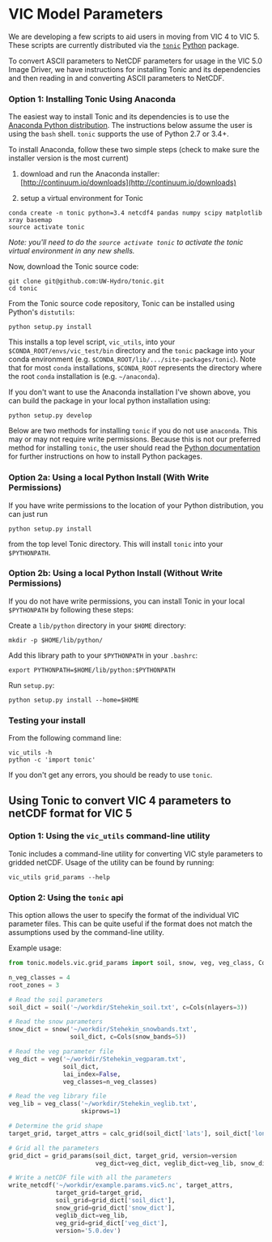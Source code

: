 # VIC Model Parameters

We are developing a few scripts to aid users in moving from VIC 4 to VIC 5.  These scripts are currently distributed via the [`tonic`](https://github.com/UW-Hydro/tonic) [Python](https://www.python.org/) package.

To convert ASCII parameters to NetCDF parameters for usage in the VIC 5.0 Image Driver, we have instructions for installing Tonic and its dependencies and then reading in and converting ASCII parameters to NetCDF.

### Option 1: Installing Tonic Using Anaconda

The easiest way to install Tonic and its dependencies is to use the [Anaconda Python distribution](https://store.continuum.io/cshop/anaconda/). The instructions below assume the user is using the `bash` shell.  `tonic` supports the use of Python 2.7 or 3.4+.

To install Anaconda, follow these two simple steps (check to make sure the installer version is the most current)

1.  download and run the Anaconda installer:  [http://continuum.io/downloads](http://continuum.io/downloads)

2.  setup a virtual environment for Tonic
```shell
conda create -n tonic python=3.4 netcdf4 pandas numpy scipy matplotlib xray basemap
source activate tonic
```

*Note:  you'll need to do the `source activate tonic` to activate the tonic virtual environment in any new shells.*

Now, download the Tonic source code:

```shell
git clone git@github.com:UW-Hydro/tonic.git
cd tonic
```

From the Tonic source code repository, Tonic can be installed using Python's `distutils`:

```shell
python setup.py install
```

This installs a top level script, `vic_utils`, into your `$CONDA_ROOT/envs/vic_test/bin` directory and the `tonic` package into your conda environment (e.g. `$CONDA_ROOT/lib/.../site-packages/tonic`). Note that for most `conda` installations, `$CONDA_ROOT` represents the directory where the root `conda` installation is (e.g. `~/anaconda`).

If you don't want to use the Anaconda installation I've shown above, you can build the package in your local python installation using:
```shell
python setup.py develop
```

Below are two methods for installing `tonic` if you do not use `anaconda`.  This may or may not require write permissions. Because this is not our preferred method for installing `tonic`, the user should read the [Python documentation](https://docs.python.org/3.5/install/) for further instructions on how to install Python packages.

### Option 2a:  Using a local Python Install (With Write Permissions)

If you have write permissions to the location of your Python distribution, you can just run

```shell
python setup.py install
```

from the top level Tonic directory.  This will install `tonic` into your `$PYTHONPATH`.

### Option 2b:  Using a local Python Install (Without Write Permissions)

If you do not have write permissions, you can install Tonic in your local `$PYTHONPATH` by following these steps:

Create a `lib/python` directory in your `$HOME` directory:

```shell
mkdir -p $HOME/lib/python/
```

Add this library path to your `$PYTHONPATH` in your `.bashrc`:

```shell
export PYTHONPATH=$HOME/lib/python:$PYTHONPATH
```

Run `setup.py`:

```shell
python setup.py install --home=$HOME
```

### Testing your install

From the following command line:

```shell
vic_utils -h
python -c 'import tonic'
```

If you don't get any errors, you should be ready to use `tonic`.

## Using Tonic to convert VIC 4 parameters to netCDF format for VIC 5

### Option 1: Using the `vic_utils` command-line utility

Tonic includes a command-line utility for converting VIC style parameters to gridded netCDF. Usage of the utility can be found by running:

```shell
vic_utils grid_params --help
```

### Option 2: Using the `tonic` api

This option allows the user to specify the format of the individual VIC parameter files.  This can be quite useful if the format does not match the assumptions used by the command-line utility.

Example usage:

```Python
from tonic.models.vic.grid_params import soil, snow, veg, veg_class, Cols, Desc

n_veg_classes = 4
root_zones = 3

# Read the soil parameters
soil_dict = soil('~/workdir/Stehekin_soil.txt', c=Cols(nlayers=3))

# Read the snow parameters
snow_dict = snow('~/workdir/Stehekin_snowbands.txt',
                 soil_dict, c=Cols(snow_bands=5))

# Read the veg parameter file
veg_dict = veg('~/workdir/Stehekin_vegparam.txt',
               soil_dict,
               lai_index=False,
               veg_classes=n_veg_classes)

# Read the veg library file
veg_lib = veg_class('~/workdir/Stehekin_veglib.txt',
                    skiprows=1)

# Determine the grid shape
target_grid, target_attrs = calc_grid(soil_dict['lats'], soil_dict['lons'])

# Grid all the parameters
grid_dict = grid_params(soil_dict, target_grid, version=version
                        veg_dict=veg_dict, veglib_dict=veg_lib, snow_dict=snow_dict)

# Write a netCDF file with all the parameters
write_netcdf('~/workdir/example.params.vic5.nc', target_attrs,
             target_grid=target_grid,
             soil_grid=grid_dict['soil_dict'],
             snow_grid=grid_dict['snow_dict'],
             veglib_dict=veg_lib,
             veg_grid=grid_dict['veg_dict'],
             version='5.0.dev')
```
